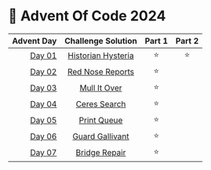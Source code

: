 # 🎄 Advent Of Code 2024

|  Advent Day |           Challenge Solution            | Part 1 | Part 2 |
| ----------: | :-------------------------------------: | :----: | :----: |
| [Day 01][1] | [Historian Hysteria](/solutions/day_01) |   ⭐   |   ⭐   |
| [Day 02][2] |  [Red Nose Reports](/solutions/day_02)  |   ⭐   |        |
| [Day 03][3] |    [Mull It Over](/solutions/day_03)    |   ⭐   |        |
| [Day 04][4] |    [Ceres Search](/solutions/day_04)    |   ⭐   |        |
| [Day 05][5] |    [Print Queue](/solutions/day_05)     |   ⭐   |        |
| [Day 06][6] |  [Guard Gallivant](/solutions/day_06)   |   ⭐   |        |
| [Day 07][7] |   [Bridge Repair](/solutions/day_07)    |   ⭐   |        |

[1]: https://adventofcode.com/2024/day/1
[2]: https://adventofcode.com/2024/day/2
[3]: https://adventofcode.com/2024/day/3
[4]: https://adventofcode.com/2024/day/4
[5]: https://adventofcode.com/2024/day/5
[6]: https://adventofcode.com/2024/day/6
[7]: https://adventofcode.com/2024/day/7
[8]: https://adventofcode.com/2024/day/8
[9]: https://adventofcode.com/2024/day/9
[10]: https://adventofcode.com/2024/day/10
[11]: https://adventofcode.com/2024/day/11
[12]: https://adventofcode.com/2024/day/12
[13]: https://adventofcode.com/2024/day/13
[14]: https://adventofcode.com/2024/day/14
[15]: https://adventofcode.com/2024/day/15
[16]: https://adventofcode.com/2024/day/16
[17]: https://adventofcode.com/2024/day/17
[18]: https://adventofcode.com/2024/day/18
[19]: https://adventofcode.com/2024/day/19
[20]: https://adventofcode.com/2024/day/20
[21]: https://adventofcode.com/2024/day/21
[22]: https://adventofcode.com/2024/day/22
[23]: https://adventofcode.com/2024/day/23
[24]: https://adventofcode.com/2024/day/24
[25]: https://adventofcode.com/2024/day/25
